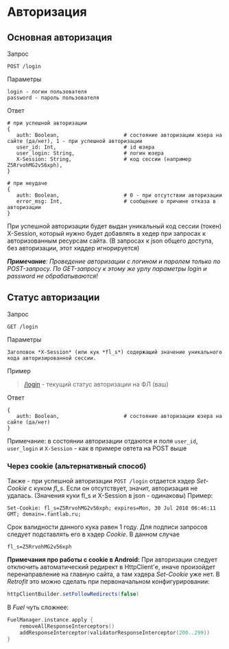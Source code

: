 # Авторизация

## Основная авторизация
Запрос
```
POST /login
```

Параметры
```
login - логин пользователя
password - пароль пользователя
```

Ответ
```
# при успешной авторизации
{ 
   auth: Boolean,                     # состояние авторизации юзера на сайте (да/нет), 1 - при успешной авторизации
   user_id: Int,                      # id юзера
   user_login: String,                # логин юзера
   X-Session: String,                 # код сессии (например Z5RrvohMG2v56xph),
}

# при неудаче
{
   auth: Boolean,                     # 0 - при отсутствии авторизации
   error_msg: Int,                    # сообщение о причине отказа в авторизации
}
```

При успешной авторизации будет выдан уникальный код сессии (токен) X-Session, который нужно будет добавлять в хедер при запросах к авторизованным ресурсам сайта. (В запросах к json общего доступа, без авторизации, этот хиддер игнорируется)

_**Примечание**: Проведение авторизации с логином и паролем только по POST-запросу. По GET-запросу к этому же урлу параметры login и password не обрабатываются!_



## Статус авторизации

Запрос
```
GET /login
```

Параметры
```
Заголовок *X-Session* (или кук *fl_s*) содержащий значение уникального кода авторизированной сессии.
```

Пример
> [/login](https://api.fantlab.ru/login) - текущий статус авторизации на ФЛ (ваш)

Ответ
```
{
   auth: Boolean,                     # состояние авторизации юзера на сайте (да/нет)
}
```
Примечание: в состоянии авторизации отдаются и поля `user_id`, `user_login` и `X-Session` - как в примере овтета на POST выше



### Через cookie (альтернативный способ)

Также - при успешной авторизации `POST /login` отдается хэдер *Set-Cookie* с куком *fl_s*. Если он отсутствует, значит, авторизация не удалась. (Значения куки fl_s и X-Session в json - одинаковы)
Пример:
```
Set-Cookie: fl_s=Z5RrvohMG2v56xph; expires=Mon, 30 Jul 2018 06:46:11 GMT; domain=.fantlab.ru;
```
Срок валидности данного кука равен 1 году. Для подписи запросов следует подставлять его в хэдер _Cookie_. В данном случае
```
fl_s=Z5RrvohMG2v56xph
```

**Примечания про работы с cookie в Android:** При авторизации следует отключить автоматический редирект в HttpClient'е, иначе произойдет перенаправление на главную сайта, а там хэдера _Set-Cookie_ уже нет. В _Retrofit_ это можно сделать при первоначальном конфигурировании:
```java
httpClientBuilder.setFollowRedirects(false)
```
В _Fuel_ чуть сложнее:
```kotlin
FuelManager.instance.apply {
    removeAllResponseInterceptors()
    addResponseInterceptor(validatorResponseInterceptor(200..299))
}
```
